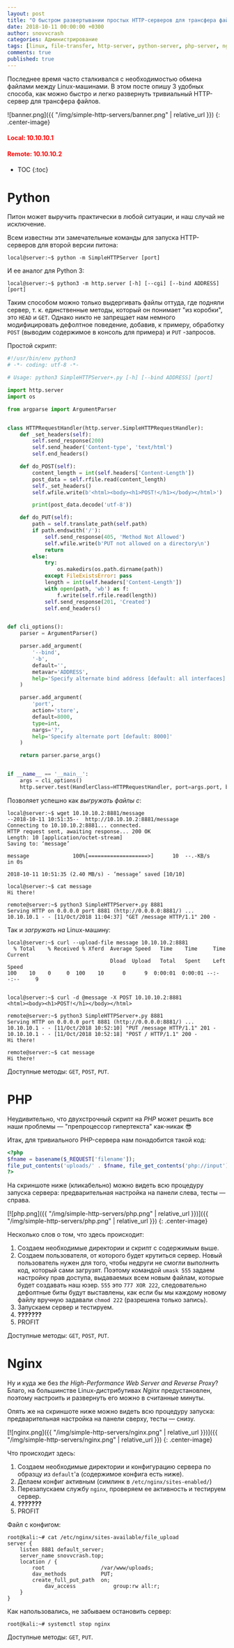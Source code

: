```yaml
---
layout: post
title: "О быстром развертывании простых HTTP-серверов для трансфера файлов под Linux"
date: 2018-10-11 00:00:00 +0300
author: snovvcrash
categories: Администрирование
tags: [linux, file-transfer, http-server, python-server, php-server, nginx]
comments: true
published: true
---
```


Последнее время часто сталкивался с необходимостью обмена файлами между Linux-машинами. В этом посте опишу 3 удобных способа, как можно быстро и легко развернуть тривиальный HTTP-сервер для трансфера файлов.

<!--cut-->

![banner.png]({{ "/img/simple-http-servers/banner.png" | relative_url }})
{: .center-image}

<h4 style="color:red;margin-bottom:0;">Local: 10.10.10.1</h4>
<h4 style="color:red;">Remote: 10.10.10.2</h4>

* TOC
{:toc}

# Python
Питон может выручить практически в любой ситуации, и наш случай не исключение.

Всем известны эти замечательные команды для запуска HTTP-серверов для второй версии питона:
```text
local@server:~$ python -m SimpleHTTPServer [port]
```

И ее аналог для Python 3:
```text
local@server:~$ python3 -m http.server [-h] [--cgi] [--bind ADDRESS] [port]
```

Таким способом можно только выдергивать файлы оттуда, где подняли сервер, т. к. единственные методы, который он понимает "из коробки", это `HEAD` и `GET`. Однако никто не запрещает нам немного модифицировать дефолтное поведение, добавив, к примеру, обработку `POST` (выводим содержимое в консоль для примера) и `PUT` -запросов.

Простой скрипт:
```python
#!/usr/bin/env python3
# -*- coding: utf-8 -*-

# Usage: python3 SimpleHTTPServer+.py [-h] [--bind ADDRESS] [port]

import http.server
import os

from argparse import ArgumentParser


class HTTPRequestHandler(http.server.SimpleHTTPRequestHandler):
	def _set_headers(self):
		self.send_response(200)
		self.send_header('Content-type', 'text/html')
		self.end_headers()

	def do_POST(self):
		content_length = int(self.headers['Content-Length'])
		post_data = self.rfile.read(content_length)
		self._set_headers()
		self.wfile.write(b'<html><body><h1>POST!</h1></body></html>')

		print(post_data.decode('utf-8'))

	def do_PUT(self):
		path = self.translate_path(self.path)
		if path.endswith('/'):
			self.send_response(405, 'Method Not Allowed')
			self.wfile.write(b'PUT not allowed on a directory\n')
			return
		else:
			try:
				os.makedirs(os.path.dirname(path))
			except FileExistsError: pass
			length = int(self.headers['Content-Length'])
			with open(path, 'wb') as f:
				f.write(self.rfile.read(length))
			self.send_response(201, 'Created')
			self.end_headers()


def cli_options():
	parser = ArgumentParser()

	parser.add_argument(
		'--bind',
		'-b',
		default='',
		metavar='ADDRESS',
		help='Specify alternate bind address [default: all interfaces]'
	)

	parser.add_argument(
		'port',
		action='store',
		default=8000,
		type=int,
		nargs='?',
		help='Specify alternate port [default: 8000]'
	)

	return parser.parse_args()


if __name__ == '__main__':
	args = cli_options()
	http.server.test(HandlerClass=HTTPRequestHandler, port=args.port, bind=args.bind)
```

Позволяет успешно как *выгружать файлы с*:
```text
local@server:~$ wget 10.10.10.2:8881/message
--2018-10-11 10:51:35--  http://10.10.10.2:8881/message
Connecting to 10.10.10.2:8881... connected.
HTTP request sent, awaiting response... 200 OK
Length: 10 [application/octet-stream]
Saving to: ‘message’

message              100%[===================>]      10  --.-KB/s    in 0s

2018-10-11 10:51:35 (2.40 MB/s) - ‘message’ saved [10/10]
```

```text
local@server:~$ cat message
Hi there!
```

```text
remote@server:~$ python3 SimpleHTTPServer+.py 8881
Serving HTTP on 0.0.0.0 port 8881 (http://0.0.0.0:8881/) ...
10.10.10.1 - - [11/Oct/2018 11:04:37] "GET /message HTTP/1.1" 200 -
```

Так и *загружать на* Linux-машину:
```text
local@server:~$ curl --upload-file message 10.10.10.2:8881
  % Total    % Received % Xferd  Average Speed   Time    Time     Time  Current
                                 Dload  Upload   Total   Spent    Left  Speed
100    10    0     0  100    10      0      9  0:00:01  0:00:01 --:--:--     9


local@server:~$ curl -d @message -X POST 10.10.10.2:8881
<html><body><h1>POST!</h1></body></html>
```

```text
remote@server:~$ python3 SimpleHTTPServer+.py 8881
Serving HTTP on 0.0.0.0 port 8881 (http://0.0.0.0:8881/) ...
10.10.10.1 - - [11/Oct/2018 10:52:10] "PUT /message HTTP/1.1" 201 -
10.10.10.1 - - [11/Oct/2018 10:52:18] "POST / HTTP/1.1" 200 -
Hi there!
```

```text
remote@server:~$ cat message
Hi there!
```

Доступные методы: `GET`, `POST`, `PUT`.

# PHP
Неудивительно, что двухстрочный скрипт на *PHP* может решить все наши проблемы — "препроцессор гипертекста" как-никак :sunglasses:

Итак, для тривиального PHP-сервера нам понадобится такой код:
```php
<?php
$fname = basename($_REQUEST['filename']);
file_put_contents('uploads/' . $fname, file_get_contents('php://input'));
?>
```

На скриншоте ниже (кликабельно) можно видеть всю процедуру запуска сервера: предварительная настройка на панели слева, тесты — справа.

[![php.png]({{ "/img/simple-http-servers/php.png" | relative_url }})]({{ "/img/simple-http-servers/php.png" | relative_url }})
{: .center-image}

Несколько слов о том, что здесь происходит:
  1. Создаем необходимые директории и скрипт с содержимым выше.
  2. Создаем пользователя, от которого будет крутиться сервер. Новый пользователь нужен для того, чтобы недруги не смогли выполнить код, который сами загрузят. Поэтому командой `umask 555` задаем настройку прав доступа, выдаваемых всем новым файлам, которые будет создавать наш юзер. `555` это `777 XOR 222`, следовательно дефолтные биты будут выставлены, как если бы мы каждому новому файлу вручную задавали `chmod 222` (разрешена только запись).
  3. Запускаем сервер и тестируем.
  4. **???????**
  5. PROFIT

Доступные методы: `GET`, `POST`, `PUT`.

# Nginx
Ну и куда же без *the High-Performance Web Server and Reverse Proxy*? Благо, на большинстве Linux-дистрибутивах *Nginx* предустановлен, поэтому настроить и развернуть его можно в считанные минуты.

Опять же на скриншоте ниже можно видеть всю процедуру запуска: предварительная настройка на панели сверху, тесты — снизу.

[![nginx.png]({{ "/img/simple-http-servers/nginx.png" | relative_url }})]({{ "/img/simple-http-servers/nginx.png" | relative_url }})
{: .center-image}

Что происходит здесь:
  1. Создаем необходимые директории и конфигурацию сервера по образцу из `default`'а (содержимое конфига есть ниже).
  2. Делаем конфиг активным (симлинк в `/etc/nginx/sites-enabled/`)
  3. Перезапускаем службу `nginx`, проверяем ее активность и тестируем сервер.
  4. **???????**
  5. PROFIT

Файл с конфигом:
```text
root@kali:~# cat /etc/nginx/sites-available/file_upload
server {
	listen 8881 default_server;
	server_name snovvcrash.top;
	location / {
		root                  /var/www/uploads;
		dav_methods           PUT;
		create_full_put_path  on;
    		dav_access            group:rw all:r;
	}
}
```

Как напользовались, не забываем остановить сервер:
```text
root@kali:~# systemctl stop nginx
```

Доступные методы: `GET`, `PUT`.
